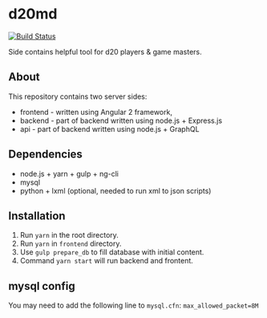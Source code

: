 # d20md
[![Build Status](https://travis-ci.com/SirWojtek/d20md.svg?branch=master)](https://travis-ci.com/SirWojtek/d20md)

Side contains helpful tool for d20 players & game masters.

## About
This repository contains two server sides:
* frontend - written using Angular 2 framework,
* backend - part of backend written using node.js + Express.js
* api - part of backend written using node.js + GraphQL

## Dependencies
* node.js + yarn + gulp + ng-cli
* mysql
* python + lxml (optional, needed to run xml to json scripts)

## Installation
1. Run `yarn` in the root directory.
2. Run `yarn` in `frontend` directory.
3. Use `gulp prepare_db` to fill database with initial content.
4. Command `yarn start` will run backend and frontent.

## mysql config

You may need to add the following line to `mysql.cfn`:
`max_allowed_packet=8M`
